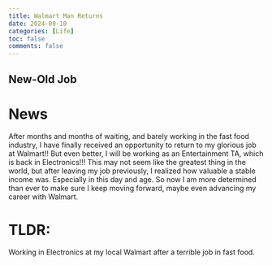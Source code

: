 ```yaml
---
title: Walmart Man Returns
date: 2024-09-10
categories: [Life]
toc: false
comments: false
---
```

<h2>New-Old Job</h2>

# News
After months and months of waiting, and barely working in the fast food industry, I have finally received an opportunity to return to my glorious job at Walmart!! But even better, 
I will be working as an Entertainment TA, which is back in Electronics!!! This may not seem like the greatest thing in the world, but 
after leaving my job previously, I realized how valuable a stable income was. Especially in this day and age.  So now I am more determined than 
ever to make sure I keep moving forward, maybe even advancing my career with Walmart.

# TLDR:
Working in Electronics at my local Walmart after a terrible job in fast food.
